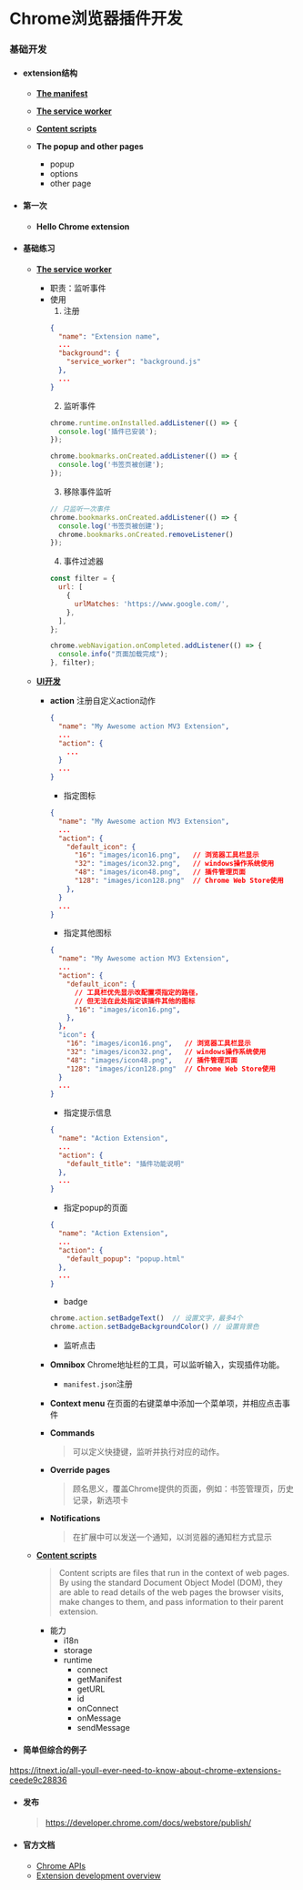 # Chrome浏览器插件开发

### 基础开发

* #### extension结构
  * **[The manifest](https://developer.chrome.com/docs/extensions/mv3/manifest/)**

  * **[The service worker](https://developer.chrome.com/docs/extensions/mv3/service_workers/)**

  * **[Content scripts](https://developer.chrome.com/docs/extensions/mv3/content_scripts/)**
 
  * **The popup and other pages**
    * popup
    * options
    * other page

* #### 第一次
  * **Hello Chrome extension**

* #### 基础练习
  * **[The service worker](https://developer.chrome.com/docs/extensions/mv3/service_workers/)**
    * 职责：监听事件
    * 使用
      1. 注册
      ```json
      {
        "name": "Extension name",
        ...
        "background": {
          "service_worker": "background.js"
        },
        ...
      }
      ```
      2. 监听事件
      ```js
      chrome.runtime.onInstalled.addListener(() => {
        console.log('插件已安装');
      });

      chrome.bookmarks.onCreated.addListener(() => {
        console.log('书签页被创建');
      });
      ```
      3. 移除事件监听
      ```js
      // 只监听一次事件
      chrome.bookmarks.onCreated.addListener(() => {
        console.log('书签页被创建');
        chrome.bookmarks.onCreated.removeListener()
      });
      ```
      4. 事件过滤器
      ```js
      const filter = {
        url: [
          {
            urlMatches: 'https://www.google.com/',
          },
        ],
      };

      chrome.webNavigation.onCompleted.addListener(() => {
        console.info("页面加载完成");
      }, filter);
      ```
  
  * **[UI开发](https://developer.chrome.com/docs/extensions/mv3/user_interface)**
    *   **action**
        注册自定义action动作
        ```json
        {
          "name": "My Awesome action MV3 Extension",
          ...
          "action": {
            ...
          }
          ...
        }
        ```
        * 指定图标
        ```json
        {
          "name": "My Awesome action MV3 Extension",
          ...
          "action": {
            "default_icon": {              
              "16": "images/icon16.png",   // 浏览器工具栏显示
              "32": "images/icon32.png",   // windows操作系统使用
              "48": "images/icon48.png",   // 插件管理页面
              "128": "images/icon128.png"  // Chrome Web Store使用
            },
          }
          ...
        }
        ```
        * 指定其他图标
        ```json
        {
          "name": "My Awesome action MV3 Extension",
          ...
          "action": {
            "default_icon": {
              // 工具栏优先显示改配置项指定的路径，
              // 但无法在此处指定该插件其他的图标              
              "16": "images/icon16.png",   
            },
          }，
          "icon": {
            "16": "images/icon16.png",   // 浏览器工具栏显示
            "32": "images/icon32.png",   // windows操作系统使用
            "48": "images/icon48.png",   // 插件管理页面
            "128": "images/icon128.png"  // Chrome Web Store使用
          }
          ...
        }
        ```
        * 指定提示信息
        ```json
        {
          "name": "Action Extension",
          ...
          "action": {
            "default_title": "插件功能说明"
          },
          ...
        }
        ```
        * 指定popup的页面
        ```json
        {
          "name": "Action Extension",
          ...
          "action": {
            "default_popup": "popup.html"
          },
          ...
        }
        ```
        * badge
        ```js
        chrome.action.setBadgeText()  // 设置文字，最多4个
        chrome.action.setBadgeBackgroundColor() // 设置背景色
        ```
        * 监听点击

        
    * **Omnibox**
    Chrome地址栏的工具，可以监听输入，实现插件功能。
      * `manifest.json`注册
    * **Context menu**
        在页面的右键菜单中添加一个菜单项，并相应点击事件

    * **Commands**
      > 可以定义快捷键，监听并执行对应的动作。
    * **Override pages**
      > 顾名思义，覆盖Chrome提供的页面，例如：书签管理页，历史记录，新选项卡
    * **Notifications**
      > 在扩展中可以发送一个通知，以浏览器的通知栏方式显示

  * **[Content scripts](https://developer.chrome.com/docs/extensions/mv3/content_scripts/)**
      > Content scripts are files that run in the context of web pages. By using the standard Document Object Model (DOM), they are able to read details of the web pages the browser visits, make changes to them, and pass information to their parent extension.
    * 能力
      * i18n
      * storage
      * runtime
        * connect
        * getManifest
        * getURL
        * id
        * onConnect
        * onMessage
        * sendMessage

* #### 简单但综合的例子
https://itnext.io/all-youll-ever-need-to-know-about-chrome-extensions-ceede9c28836


  
* #### 发布
  > https://developer.chrome.com/docs/webstore/publish/

* #### 官方文档
  * [Chrome APIs](https://developer.chrome.com/docs/extensions/reference/)
  * [Extension development overview](https://developer.chrome.com/docs/extensions/mv3/devguide/)